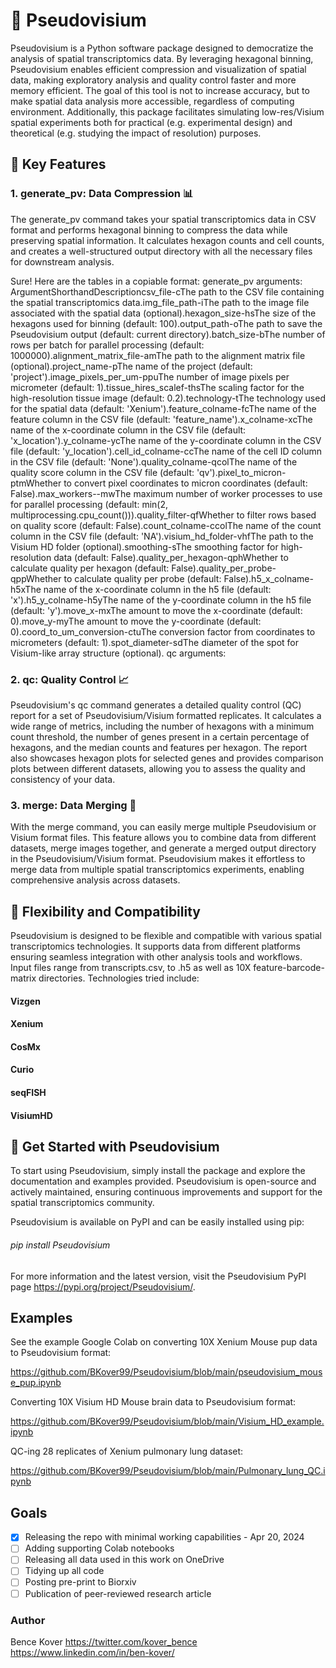 # 🛑 Pseudovisium
Pseudovisium is a Python software package designed to democratize the analysis of spatial transcriptomics data. By leveraging hexagonal binning, Pseudovisium enables efficient compression and visualization of spatial data, making exploratory analysis and quality control faster and more memory efficient. The goal of this tool is not to increase accuracy, but to make spatial data analysis more accessible, regardless of computing environment. Additionally, this package facilitates simulating low-res/Visium spatial experiments both for practical (e.g. experimental design) and theoretical (e.g. studying the impact of resolution) purposes.

## 🚀 Key Features
### 1. generate_pv:   Data Compression 📊

The generate_pv command takes your spatial transcriptomics data in CSV format and performs hexagonal binning to compress the data while preserving spatial information. It calculates hexagon counts and cell counts, and creates a well-structured output directory with all the necessary files for downstream analysis.

Sure! Here are the tables in a copiable format:
generate_pv arguments:
ArgumentShorthandDescriptioncsv_file-cThe path to the CSV file containing the spatial transcriptomics data.img_file_path-iThe path to the image file associated with the spatial data (optional).hexagon_size-hsThe size of the hexagons used for binning (default: 100).output_path-oThe path to save the Pseudovisium output (default: current directory).batch_size-bThe number of rows per batch for parallel processing (default: 1000000).alignment_matrix_file-amThe path to the alignment matrix file (optional).project_name-pThe name of the project (default: 'project').image_pixels_per_um-ppuThe number of image pixels per micrometer (default: 1).tissue_hires_scalef-thsThe scaling factor for the high-resolution tissue image (default: 0.2).technology-tThe technology used for the spatial data (default: 'Xenium').feature_colname-fcThe name of the feature column in the CSV file (default: 'feature_name').x_colname-xcThe name of the x-coordinate column in the CSV file (default: 'x_location').y_colname-ycThe name of the y-coordinate column in the CSV file (default: 'y_location').cell_id_colname-ccThe name of the cell ID column in the CSV file (default: 'None').quality_colname-qcolThe name of the quality score column in the CSV file (default: 'qv').pixel_to_micron-ptmWhether to convert pixel coordinates to micron coordinates (default: False).max_workers--mwThe maximum number of worker processes to use for parallel processing (default: min(2, multiprocessing.cpu_count())).quality_filter-qfWhether to filter rows based on quality score (default: False).count_colname-ccolThe name of the count column in the CSV file (default: 'NA').visium_hd_folder-vhfThe path to the Visium HD folder (optional).smoothing-sThe smoothing factor for high-resolution data (default: False).quality_per_hexagon-qphWhether to calculate quality per hexagon (default: False).quality_per_probe-qppWhether to calculate quality per probe (default: False).h5_x_colname-h5xThe name of the x-coordinate column in the h5 file (default: 'x').h5_y_colname-h5yThe name of the y-coordinate column in the h5 file (default: 'y').move_x-mxThe amount to move the x-coordinate (default: 0).move_y-myThe amount to move the y-coordinate (default: 0).coord_to_um_conversion-ctuThe conversion factor from coordinates to micrometers (default: 1).spot_diameter-sdThe diameter of the spot for Visium-like array structure (optional).
qc arguments:

### 2. qc:   Quality Control 📈

Pseudovisium's qc command generates a detailed quality control (QC) report for a set of Pseudovisium/Visium formatted replicates. It calculates a wide range of metrics, including the number of hexagons with a minimum count threshold, the number of genes present in a certain percentage of hexagons, and the median counts and features per hexagon. The report also showcases hexagon plots for selected genes and provides comparison plots between different datasets, allowing you to assess the quality and consistency of your data.

### 3. merge:   Data Merging 🧩

With the merge command, you can easily merge multiple Pseudovisium or Visium format files. This feature allows you to combine data from different datasets, merge images together, and generate a merged output directory in the Pseudovisium/Visium format. Pseudovisium makes it effortless to merge data from multiple spatial transcriptomics experiments, enabling comprehensive analysis across datasets.


## 🎯 Flexibility and Compatibility

Pseudovisium is designed to be flexible and compatible with various spatial transcriptomics technologies. It supports data from different platforms ensuring seamless integration with other analysis tools and workflows. Input files range from transcripts.csv, to .h5 as well as 10X feature-barcode-matrix directories.
Technologies tried include:

#### Vizgen
#### Xenium
#### CosMx
#### Curio
#### seqFISH
#### VisiumHD


## 🚀 Get Started with Pseudovisium

To start using Pseudovisium, simply install the package and explore the documentation and examples provided. Pseudovisium is open-source and actively maintained, ensuring continuous improvements and support for the spatial transcriptomics community.

Pseudovisium is available on PyPI and can be easily installed using pip:

###### pip install Pseudovisium

For more information and the latest version, visit the Pseudovisium PyPI page https://pypi.org/project/Pseudovisium/.

## Examples
See the example Google Colab on converting 10X Xenium Mouse pup data to Pseudovisium format:

https://github.com/BKover99/Pseudovisium/blob/main/pseudovisium_mouse_pup.ipynb

Converting 10X Visium HD Mouse brain data to Pseudovisium format:

https://github.com/BKover99/Pseudovisium/blob/main/Visium_HD_example.ipynb

QC-ing 28 replicates of Xenium pulmonary lung dataset:

https://github.com/BKover99/Pseudovisium/blob/main/Pulmonary_lung_QC.ipynb

## Goals

- [x] Releasing the repo with minimal working capabilities - Apr 20, 2024
- [ ] Adding supporting Colab notebooks
- [ ] Releasing all data used in this work on OneDrive
- [ ] Tidying up all code
- [ ] Posting pre-print to Biorxiv
- [ ] Publication of peer-reviewed research article

### Author
Bence Kover
https://twitter.com/kover_bence
https://www.linkedin.com/in/ben-kover/
